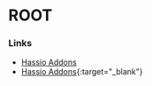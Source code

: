 # ROOT

### Links

 * [Hassio Addons](https://github.com/hassio-addons/)
 * [Hassio Addons](https://github.com/hassio-addons/){:target="_blank"}
